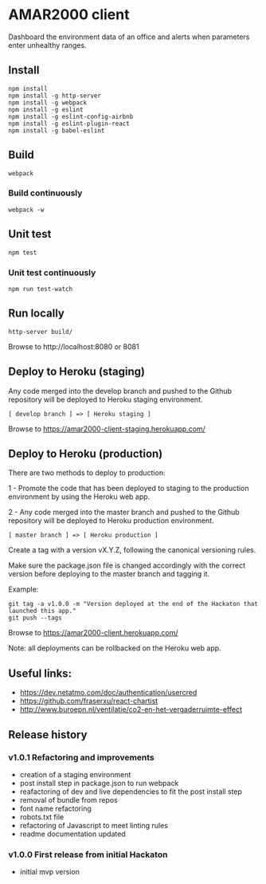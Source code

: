 # AMAR2000 client

Dashboard the environment data of an office and alerts when parameters enter unhealthy ranges.

## Install

```
npm install
npm install -g http-server
npm install -g webpack
npm install -g eslint
npm install -g eslint-config-airbnb
npm install -g eslint-plugin-react
npm install -g babel-eslint
```

## Build

```
webpack
```

### Build continuously

```
webpack -w
```

## Unit test

```
npm test
```

### Unit test continuously

```
npm run test-watch
```

## Run locally

```
http-server build/
```

Browse to http://localhost:8080 or 8081

## Deploy to Heroku (staging)

Any code merged into the develop branch and pushed to the Github repository
will be deployed to Heroku staging environment.

```
[ develop branch ] => [ Heroku staging ]
```

Browse to https://amar2000-client-staging.herokuapp.com/

## Deploy to Heroku (production)

There are two methods to deploy to production:

1 - Promote the code that has been deployed to staging 
to the production environment by using the Heroku web app.

2 - Any code merged into the master branch and pushed to the Github repository 
will be deployed to Heroku production environment.

```
[ master branch ] => [ Heroku production ]
```

Create a tag with a version vX.Y.Z, following the canonical versioning rules.

Make sure the package.json file is changed accordingly with the correct version before deploying to the master branch and tagging it.

Example:

```
git tag -a v1.0.0 -m "Version deployed at the end of the Hackaton that launched this app."
git push --tags
```

Browse to https://amar2000-client.herokuapp.com/

Note: all deployments can be rollbacked on the Heroku web app.

## Useful links:

- https://dev.netatmo.com/doc/authentication/usercred
- https://github.com/fraserxu/react-chartist
- http://www.buroepn.nl/ventilatie/co2-en-het-vergaderruimte-effect

## Release history

### v1.0.1 Refactoring and improvements
- creation of a staging environment
- post install step in package.json to run webpack
- reafactoring of dev and live dependencies to fit the post install step
- removal of bundle from repos
- font name refactoring
- robots.txt file
- refactoring of Javascript to meet linting rules
- readme documentation updated

### v1.0.0 First release from initial Hackaton
- initial mvp version
